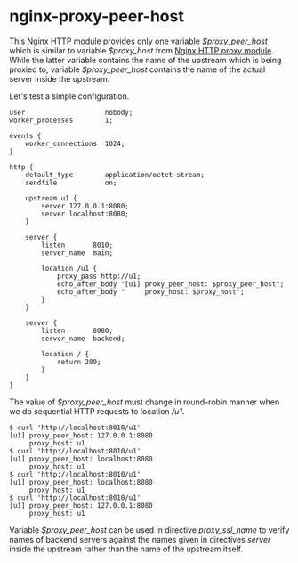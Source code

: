 nginx-proxy-peer-host
=====================

This Nginx HTTP module provides only one variable *&dollar;proxy_peer_host*
which is similar to variable *&dollar;proxy_host* from [Nginx HTTP proxy
module](https://nginx.org/en/docs/http/ngx_http_proxy_module.html). While the
latter variable contains the name of the upstream which is being proxied to,
variable *&dollar;proxy_peer_host* contains the name of the actual server inside
the upstream.

Let's test a simple configuration.

```nginx
user                    nobody;
worker_processes        1;

events {
    worker_connections  1024;
}

http {
    default_type        application/octet-stream;
    sendfile            on;

    upstream u1 {
        server 127.0.0.1:8080;
        server localhost:8080;
    }

    server {
        listen       8010;
        server_name  main;

        location /u1 {
            proxy_pass http://u1;
            echo_after_body "[u1] proxy_peer_host: $proxy_peer_host";
            echo_after_body "     proxy_host: $proxy_host";
        }
    }

    server {
        listen       8080;
        server_name  backend;

        location / {
            return 200;
        }
    }
}
```

The value of *&dollar;proxy_peer_host* must change in round-robin manner when
we do sequential HTTP requests to location */u1*.

```ShellSession
$ curl 'http://localhost:8010/u1'
[u1] proxy_peer_host: 127.0.0.1:8080
     proxy_host: u1
$ curl 'http://localhost:8010/u1'
[u1] proxy_peer_host: localhost:8080
     proxy_host: u1
$ curl 'http://localhost:8010/u1'
[u1] proxy_peer_host: localhost:8080
     proxy_host: u1
$ curl 'http://localhost:8010/u1'
[u1] proxy_peer_host: 127.0.0.1:8080
     proxy_host: u1
```

Variable *&dollar;proxy_peer_host* can be used in directive *proxy_ssl_name* to
verify names of backend servers against the names given in directives *server*
inside the upstream rather than the name of the upstream itself.

